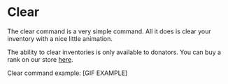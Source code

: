 # Clear

The clear command is a very simple command. All it does is clear your inventory with a nice little animation.

The ability to clear inventories is only available to donators. You can buy a rank on our store [here](https://store.arsentic.net).

Clear command example: \[GIF EXAMPLE\]

